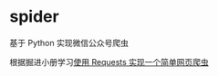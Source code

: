 # spider
基于 Python 实现微信公众号爬虫

根据掘进小册学习[使用 Requests 实现一个简单网页爬虫](https://juejin.im/book/5a157c155188254a701eb3c1/section/5a27814f6fb9a0451463e9fc)
